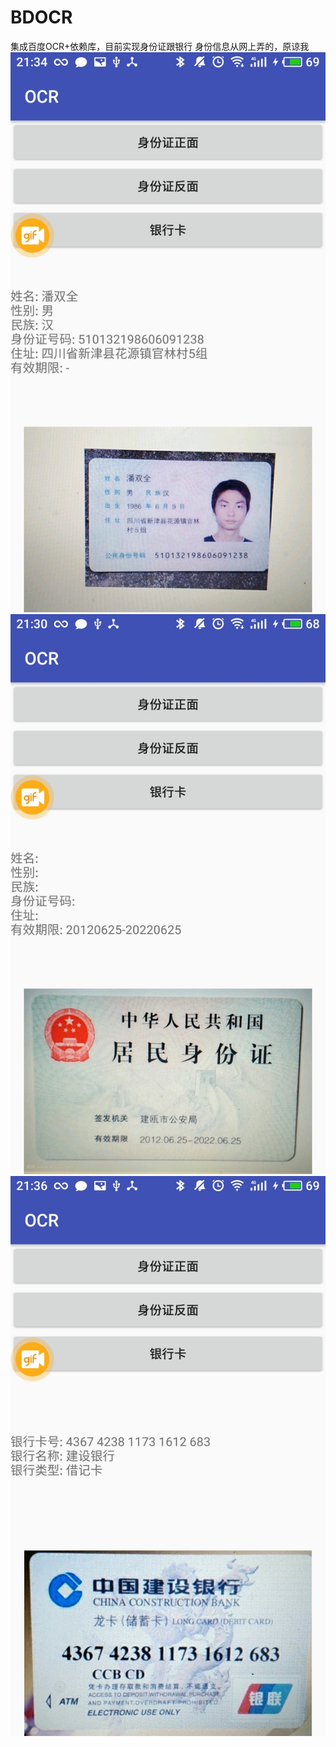 # BDOCR
集成百度OCR+依赖库，目前实现身份证跟银行
身份信息从网上弄的，原谅我
![image](https://github.com/zhenxing133/BDOCR/blob/master/pics/sz.jpg)
![image](https://github.com/zhenxing133/BDOCR/blob/master/pics/sf.jpg)
![image](https://github.com/zhenxing133/BDOCR/blob/master/pics/ka.jpg)
